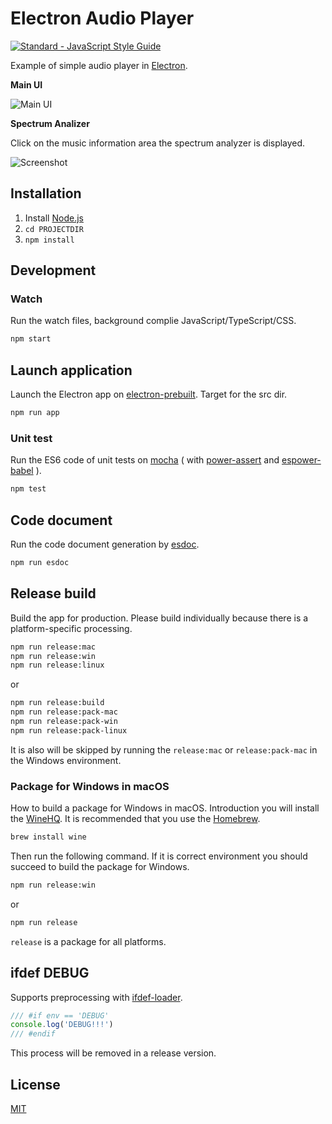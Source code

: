 # Electron Audio Player

[![Standard - JavaScript Style Guide](https://img.shields.io/badge/code_style-standard-brightgreen.svg)](http://standardjs.com/)

Example of simple audio player in [Electron](http://electron.atom.io/).

**Main UI**

![Main UI](ss-1.png)

**Spectrum Analizer**

Click on the music information area the spectrum analyzer is displayed.

![Screenshot](ss-2.png)

## Installation

1. Install [Node.js](https://nodejs.org/)
2. `cd PROJECTDIR`
3. `npm install`

## Development

### Watch

Run the watch files, background complie JavaScript/TypeScript/CSS.

```bash
npm start
```

## Launch application

Launch the Electron app on [electron-prebuilt](https://www.npmjs.com/package/electron-prebuilt).
Target for the src dir.

```bash
npm run app
```

### Unit test

Run the ES6 code of unit tests on [mocha](https://www.npmjs.com/package/mocha) ( with [power-assert](https://www.npmjs.com/package/power-assert) and [espower-babel](https://www.npmjs.com/package/espower-babel) ).

```bash
npm test
```

## Code document

Run the code document generation by [esdoc](https://www.npmjs.com/package/esdoc).

```bash
npm run esdoc
```

## Release build

Build the app for production. Please build individually because there is a platform-specific processing.

```bash
npm run release:mac
npm run release:win
npm run release:linux
```

or

```bash
npm run release:build
npm run release:pack-mac
npm run release:pack-win
npm run release:pack-linux
```

It is also will be skipped by running the `release:mac` or `release:pack-mac` in the Windows environment.

### Package for Windows in macOS

How to build a package for Windows in macOS. Introduction you will install the [WineHQ](https://www.winehq.org/). It is recommended that you use the [Homebrew](http://brew.sh/).

```bash
brew install wine
```

Then run the following command. If it is correct environment you should succeed to build the package for Windows.

```bash
npm run release:win
```

or

```bash
npm run release
```

`release` is a package for all platforms.

## ifdef DEBUG

Supports preprocessing with [ifdef-loader](https://www.npmjs.com/package/ifdef-loader).

```js
/// #if env == 'DEBUG'
console.log('DEBUG!!!')
/// #endif
```

This process will be removed in a release version.

## License

[MIT](LICENSE)
